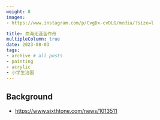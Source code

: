 ```yaml
---
weight: 8
images:
- https://www.instagram.com/p/CvgDx-cvDLG/media/?size=l

title: 血海无涯苦作舟
multipleColumn: true
date: 2023-08-03
tags:
- archive # all posts
- painting
- acrylic
- 小学生治国
---
```


## Background
- https://www.sixthtone.com/news/1013511